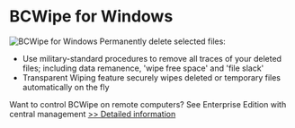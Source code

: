 # BCWipe for Windows
![BCWipe for Windows](https://mycommerce.akamaized.net/api/pimages/P300776249/BIG/300776249.PNG)
Permanently delete selected files:
- Use military-standard procedures to remove all traces of your deleted files; including data remanence, 'wipe free space' and 'file slack'
- Transparent Wiping feature securely wipes deleted or temporary files automatically on the fly

Want to control BCWipe on remote computers?
See Enterprise Edition with central management
[>> Detailed information](https://secure.shareit.com/shareit/product.html?productid=300776249&affiliateid=200057808)